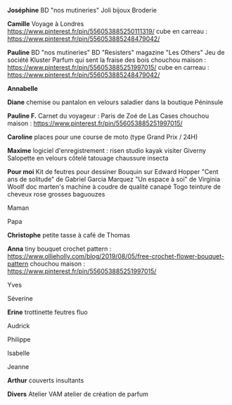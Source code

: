 **Joséphine**
BD "nos mutineries"
Joli bijoux
Broderie

**Camille**
Voyage à Londres
https://www.pinterest.fr/pin/556053885250111319/
cube en carreau : https://www.pinterest.fr/pin/556053885248479042/

**Pauline**
BD "nos mutineries"
BD "Resisters"
magazine "Les Others"
Jeu de société Kluster
Parfum qui sent la fraise des bois
chouchou maison : https://www.pinterest.fr/pin/556053885251997015/
cube en carreau : https://www.pinterest.fr/pin/556053885248479042/

**Annabelle**

**Diane**
chemise ou pantalon en velours
saladier dans la boutique Péninsule

**Pauline F.**
Carnet du voyageur : Paris de Zoé de Las Cases
chouchou maison : https://www.pinterest.fr/pin/556053885251997015/

**Caroline**
places pour une course de moto (type Grand Prix / 24H)

**Maxime**
logiciel d'enregistrement : risen studio
kayak
visiter Giverny
Salopette en velours côtelé
tatouage
chaussure insecta

**Pour moi**
Kit de feutres pour dessiner
Bouquin sur Edward Hopper
"Cent ans de solitude" de Gabriel Garcia Marquez
"Un espace à soi" de Virginia Woolf
doc marten's
machine à coudre de qualité
canapé Togo
teinture de cheveux rose 
grosses baguouzes

Maman

Papa

**Christophe**
petite tasse à café de Thomas

**Anna**
tiny bouquet crochet pattern : https://www.ollieholly.com/blog/2019/08/05/free-crochet-flower-bouquet-pattern
chouchou maison : https://www.pinterest.fr/pin/556053885251997015/

Yves

Séverine

**Erine**
trottinette
feutres fluo

Audrick

Philippe

Isabelle

Jeanne

**Arthur**
couverts insultants


**Divers**
Atelier VAM
atelier de création de parfum